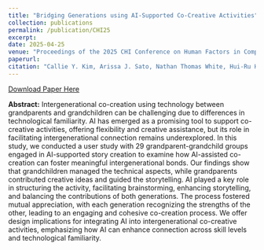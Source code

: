 ```yaml
---
title: "Bridging Generations using AI-Supported Co-Creative Activities"
collection: publications
permalink: /publication/CHI25
excerpt:
date: 2025-04-25
venue: "Proceedings of the 2025 CHI Conference on Human Factors in Computing Systems (CHI 25)"
paperurl:
citation: "Callie Y. Kim, Arissa J. Sato, Nathan Thomas White, Hui-Ru Ho, Christine P. Lee, Yuna Hwang, and Bilge Mutlu. 2025. Bridging Generations using AI-Supported Co-Creative Activities. In Proceedings of the 2025 CHI Conference on Human Factors in Computing Systems (CHI '25). Association for Computing Machinery, New York, NY, USA, Article 1077, 1–15. https://doi.org/10.1145/3706598.3713718"
---
```


[Download Paper Here](https://dl.acm.org/doi/10.1145/3706598.3713718)

**Abstract:** Intergenerational co-creation using technology between grandparents and grandchildren can be challenging due to differences in technological familiarity. AI has emerged as a promising tool to support co-creative activities, offering flexibility and creative assistance, but its role in facilitating intergenerational connection remains underexplored. In this study, we conducted a user study with 29 grandparent-grandchild groups engaged in AI-supported story creation to examine how AI-assisted co-creation can foster meaningful intergenerational bonds. Our findings show that grandchildren managed the technical aspects, while grandparents contributed creative ideas and guided the storytelling. AI played a key role in structuring the activity, facilitating brainstorming, enhancing storytelling, and balancing the contributions of both generations. The process fostered mutual appreciation, with each generation recognizing the strengths of the other, leading to an engaging and cohesive co-creation process. We offer design implications for integrating AI into intergenerational co-creative activities, emphasizing how AI can enhance connection across skill levels and technological familiarity.
